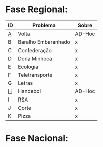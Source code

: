 # **Fase Regional:**

| ID  |  Problema  | Sobre |
| - | ------------------- | -------- |
| [A](https://github.com/3Strela/Competitive_Programing/blob/master/Maratona%20de%20Programação/AnyEx/Volta.cpp) |  Volta |  AD-Hoc |
| B |  Baralho Embaranhado |  x |
| C |  Confederação |  x |
| D |  Dona Minhoca |  x |
| E |  Ecologia |  x |
| F |  Teletransporte |  x |
| G |  Letras |  x |
| [H](https://github.com/3Strela/Competitive_Programing/blob/master/Maratona%20de%20Programação/AnyEx/Hand.cpp) |  Handebol |  AD-Hoc |
| I |  RSA |  x |
| J |  Corte |  x |
| K |  Pizza |  x |

# **Fase Nacional:**
